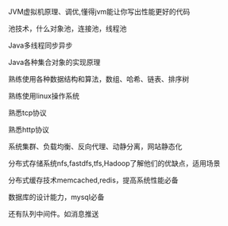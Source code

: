 JVM虚拟机原理、调优,懂得jvm能让你写出性能更好的代码

池技术，什么对象池，连接池，线程池

Java多线程同步异步

Java各种集合对象的实现原理

熟练使用各种数据结构和算法，数组、哈希、链表、排序树

熟练使用linux操作系统

熟悉tcp协议

熟悉http协议

系统集群、负载均衡、反向代理、动静分离，网站静态化

分布式存储系统nfs,fastdfs,tfs,Hadoop了解他们的优缺点，适用场景

分布式缓存技术memcached,redis，提高系统性能必备

数据库的设计能力，mysql必备

还有队列中间件。如消息推送
